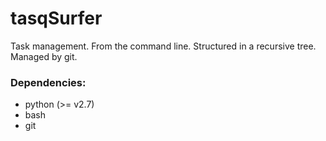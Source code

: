 # tasqSurfer
Task management. From the command line. Structured in a recursive tree. Managed by git.

### Dependencies:

- python (>= v2.7)
- bash
- git
